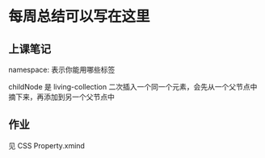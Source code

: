 # 每周总结可以写在这里

## 上课笔记
namespace: 表示你能用哪些标签

childNode 是 living-collection 
二次插入一个同一个元素，会先从一个父节点中摘下来，再添加到另一个父节点中

## 作业
见 CSS Property.xmind